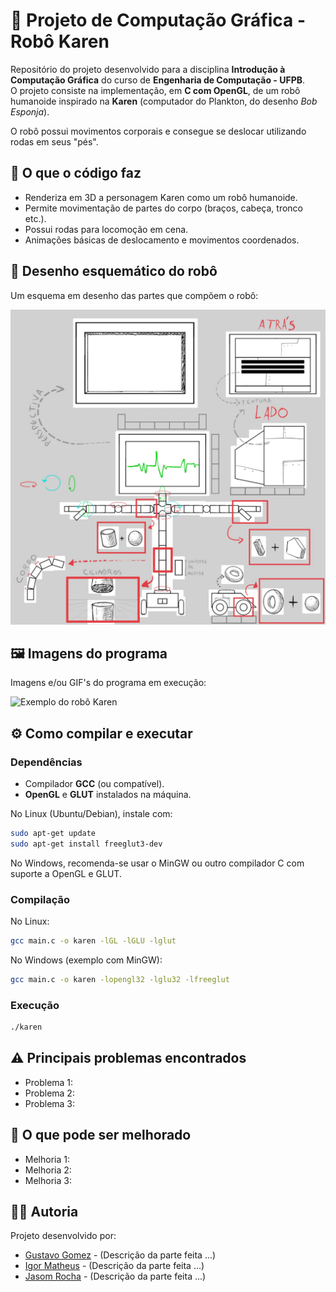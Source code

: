# 🤖 Projeto de Computação Gráfica - Robô Karen 

Repositório do projeto desenvolvido para a disciplina **Introdução à Computação Gráfica** do curso de **Engenharia de Computação - UFPB**.  
O projeto consiste na implementação, em **C com OpenGL**, de um robô humanoide inspirado na **Karen** (computador do Plankton, do desenho *Bob Esponja*).  

O robô possui movimentos corporais e consegue se deslocar utilizando rodas em seus "pés".  


## 📌 O que o código faz
- Renderiza em 3D a personagem Karen como um robô humanoide.  
- Permite movimentação de partes do corpo (braços, cabeça, tronco etc.).  
- Possui rodas para locomoção em cena.  
- Animações básicas de deslocamento e movimentos coordenados.  


## 🎨 Desenho esquemático do robô
Um esquema em desenho das partes que compõem o robô:  

![Esquema do robô Karen](./images/karen_robot_scheme.jpeg)  


## 🖼️ Imagens do programa
Imagens e/ou GIF's do programa em execução:  

![Exemplo do robô Karen](./images/karen_robot.png)  


## ⚙️ Como compilar e executar

### Dependências
- Compilador **GCC** (ou compatível).  
- **OpenGL** e **GLUT** instalados na máquina.  

No Linux (Ubuntu/Debian), instale com:
```bash
sudo apt-get update
sudo apt-get install freeglut3-dev
```
No Windows, recomenda-se usar o MinGW ou outro compilador C com suporte a OpenGL e GLUT.

### Compilação
No Linux:
```bash
gcc main.c -o karen -lGL -lGLU -lglut
```
No Windows (exemplo com MinGW):
```bash
gcc main.c -o karen -lopengl32 -lglu32 -lfreeglut
```

### Execução
```bash
./karen
```


## ⚠️ Principais problemas encontrados
- Problema 1:
- Problema 2:
- Problema 3:


## 🚀 O que pode ser melhorado
- Melhoria 1:
- Melhoria 2:
- Melhoria 3:


## 👨‍💻 Autoria
Projeto desenvolvido por:
- [Gustavo Gomez]() - (Descrição da parte feita ...)
- [Igor Matheus](https://github.com/Igor-Matheus) - (Descrição da parte feita ...)
- [Jasom Rocha](https://github.com/JasomRocha) - (Descrição da parte feita ...)
